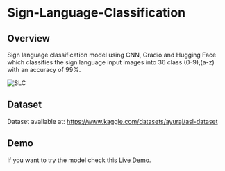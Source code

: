 # Sign-Language-Classification
## Overview

Sign language classification model using CNN, Gradio and Hugging Face which classifies the sign language input images into 36 class (0-9),(a-z) with an accuracy of 99%.

![SLC](https://user-images.githubusercontent.com/75952748/236672587-fd378160-89d5-4f96-9b26-206f8fbf29d4.png)


## Dataset
Dataset available at: https://www.kaggle.com/datasets/ayuraj/asl-dataset

## Demo
If you want to try the model check this [Live Demo](https://huggingface.co/spaces/NadaKhater/SignLanguageClassification).
